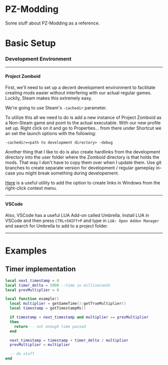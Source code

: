 # PZ-Modding
Some stuff about PZ-Modding as a reference.

# Basic Setup

### Development Environment
---
#### Project Zomboid

First, we'll need to set up a decent development environment to facilitate creating mods easier without interfering with our actual regular games.
Luckily, Steam makes this extremely easy.

We're going to use Steam's `-cachedir` parameter.

To utilize this all we need to do is add a new instance of Project Zomboid as a Non-Steam game and point to the actual executable.
With our new profile set up. Right click on it and go to Properties... from there under Shortcut we an set the launch options with the following:

```-cachedir=<path to development directory> -debug```

Another thing that I like to do is also create hardlinks from the development directory into the user folder where the Zomboid directory is that holds the mods.
That way I don't have to copy them over when I update them. Use git branches to create separate version for development / regular gameplay in-case you might break something during developement.

[Here](https://schinagl.priv.at/nt/hardlinkshellext/linkshellextension.html) is a useful utility to add the option to create links in Windows from the right-click context menu.

---
#### VSCode

Also, VSCode has a useful LUA Add-on called Umbrella.
Install LUA in VSCode and then press `CTRL+SHIFT+P` and type in `LUA: Open Addon Manager` and search for Umbrella to add to a project folder.

---
# Examples

Timer implementation
---
```lua
local next_timestamp = 0
local timer_delta = 5000 --time in milliseconds
local prevMultiplier = 0

local function example()
  local multiplier = getGameTime():getTrueMultiplier()
  local timestamp = getTimestampMs()

  if timestamp < next_timestamp and multiplier == prevMultiplier
  then
    return -- not enough time passed
  end

  next_timestamp = timestamp + timer_delta / multiplier
  prevMultiplier = multiplier

  -- do stuff
end
```

